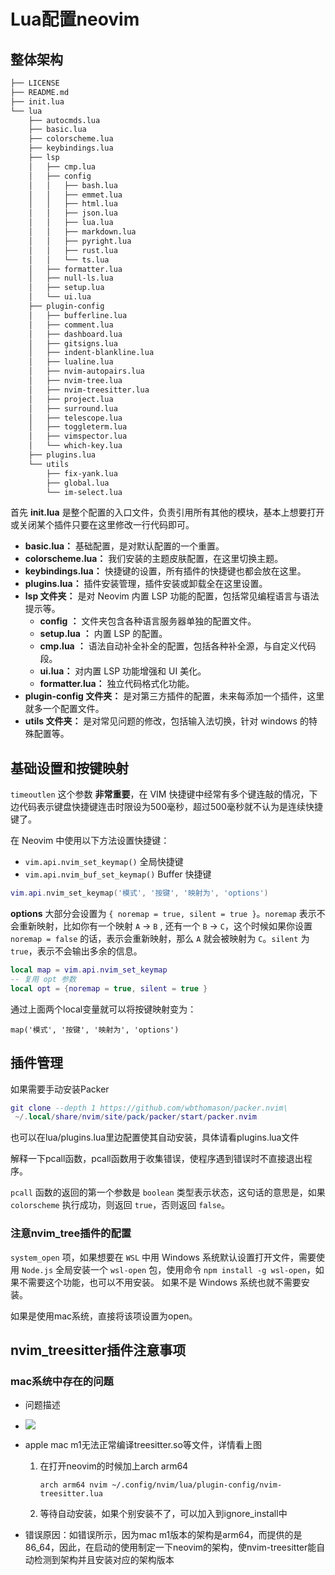 

# Lua配置neovim

## 整体架构

```txt
├── LICENSE
├── README.md
├── init.lua
└── lua
    ├── autocmds.lua
    ├── basic.lua
    ├── colorscheme.lua
    ├── keybindings.lua
    ├── lsp
    │   ├── cmp.lua
    │   ├── config
    │   │   ├── bash.lua
    │   │   ├── emmet.lua
    │   │   ├── html.lua
    │   │   ├── json.lua
    │   │   ├── lua.lua
    │   │   ├── markdown.lua
    │   │   ├── pyright.lua
    │   │   ├── rust.lua
    │   │   └── ts.lua
    │   ├── formatter.lua
    │   ├── null-ls.lua
    │   ├── setup.lua
    │   └── ui.lua
    ├── plugin-config
    │   ├── bufferline.lua
    │   ├── comment.lua
    │   ├── dashboard.lua
    │   ├── gitsigns.lua
    │   ├── indent-blankline.lua
    │   ├── lualine.lua
    │   ├── nvim-autopairs.lua
    │   ├── nvim-tree.lua
    │   ├── nvim-treesitter.lua
    │   ├── project.lua
    │   ├── surround.lua
    │   ├── telescope.lua
    │   ├── toggleterm.lua
    │   ├── vimspector.lua
    │   └── which-key.lua
    ├── plugins.lua
    └── utils
        ├── fix-yank.lua
        ├── global.lua
        └── im-select.lua
```



首先 **init.lua** 是整个配置的入口文件，负责引用所有其他的模块，基本上想要打开或关闭某个插件只要在这里修改一行代码即可。

- **basic.lua：** 基础配置，是对默认配置的一个重置。
- **colorscheme.lua：** 我们安装的主题皮肤配置，在这里切换主题。
- **keybindings.lua：** 快捷键的设置，所有插件的快捷键也都会放在这里。
- **plugins.lua：** 插件安装管理，插件安装或卸载全在这里设置。
- **lsp 文件夹：** 是对 Neovim 内置 LSP 功能的配置，包括常见编程语言与语法提示等。
  - **config** **：** 文件夹包含各种语言服务器单独的配置文件。
  - **setup.lua** **：** 内置 LSP 的配置。
  - **cmp.lua** **：** 语法自动补全补全的配置，包括各种补全源，与自定义代码段。
  - **ui.lua：** 对内置 LSP 功能增强和 UI 美化。
  - **formatter.lua：** 独立代码格式化功能。
- **plugin-config 文件夹：** 是对第三方插件的配置，未来每添加一个插件，这里就多一个配置文件。
- **utils 文件夹：** 是对常见问题的修改，包括输入法切换，针对 windows 的特殊配置等。



## 基础设置和按键映射

`timeoutlen` 这个参数 **非常重要**，在 VIM 快捷键中经常有多个键连敲的情况，下边代码表示键盘快捷键连击时限设为500毫秒，超过500毫秒就不认为是连续快捷键了。



在 Neovim 中使用以下方法设置快捷键：

- `vim.api.nvim_set_keymap()` 全局快捷键
- `vim.api.nvim_buf_set_keymap()` Buffer 快捷键



```lua
vim.api.nvim_set_keymap('模式', '按键', '映射为', 'options')
```



**options** 大部分会设置为 `{ noremap = true, silent = true }`。`noremap` 表示不会重新映射，比如你有一个映射 `A` -> `B` , 还有一个 `B` -> `C`，这个时候如果你设置 `noremap = false` 的话，表示会重新映射，那么 `A` 就会被映射为 `C`。`silent` 为 `true`，表示不会输出多余的信息。



```lua
local map = vim.api.nvim_set_keymap
-- 复用 opt 参数
local opt = {noremap = true, silent = true }
```

通过上面两个local变量就可以将按键映射变为：

`map('模式', '按键', '映射为', 'options')`



## 插件管理

如果需要手动安装Packer

```lua
git clone --depth 1 https://github.com/wbthomason/packer.nvim\
 ~/.local/share/nvim/site/pack/packer/start/packer.nvim
```



也可以在lua/plugins.lua里边配置使其自动安装，具体请看plugins.lua文件



解释一下pcall函数，pcall函数用于收集错误，使程序遇到错误时不直接退出程序。

`pcall` 函数的返回的第一个参数是 `boolean` 类型表示状态，这句话的意思是，如果 `colorscheme` 执行成功，则返回 `true`，否则返回 `false`。



### 注意nvim_tree插件的配置

 `system_open` 项，如果想要在 `WSL` 中用 Windows 系统默认设置打开文件，需要使用 `Node.js` 全局安装一个 `wsl-open` 包，使用命令 `npm install -g wsl-open`，如果不需要这个功能，也可以不用安装。 如果不是 Windows 系统也就不需要安装。

如果是使用mac系统，直接将该项设置为open。



## nvim_treesitter插件注意事项

### mac系统中存在的问题

- 问题描述

- ![](/Users/nero/Library/Application%20Support/marktext/images/2022-05-06-10-19-16-image.png)

- apple mac m1无法正常编译treesitter.so等文件，详情看上图
  
  1. 在打开neovim的时候加上arch arm64
     
     ```shell
     arch arm64 nvim ~/.config/nvim/lua/plugin-config/nvim-treesitter.lua
     ```
  
  2. 等待自动安装，如果个别安装不了，可以加入到ignore_install中

- 错误原因：如错误所示，因为mac m1版本的架构是arm64，而提供的是86_64，因此，在启动的使用制定一下neovim的架构，使nvim-treesitter能自动检测到架构并且安装对应的架构版本



## 
